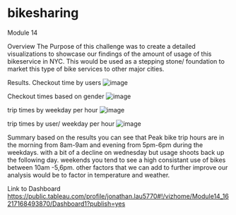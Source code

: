 # bikesharing
Module 14

Overview
The Purpose of this challenge was to create a detailed visualizations to showcase our findings of the amount of usage of this bikeservice in NYC. This would be used as a stepping stone/ foundation to market this type of bike services to other major cities. 

Results. 
Checkout time by users
![image](https://user-images.githubusercontent.com/75399978/119240391-2ee2e700-bb1d-11eb-89ec-293409c1a48a.png)

Checkout times based on gender
![image](https://user-images.githubusercontent.com/75399978/119240303-afedae80-bb1c-11eb-8ee8-7facb704ed84.png)

trip times by weekday per hour
![image](https://user-images.githubusercontent.com/75399978/119240355-fe9b4880-bb1c-11eb-9c45-370819438598.png)

trip times by user/ weekday per hour
![image](https://user-images.githubusercontent.com/75399978/119240373-15419f80-bb1d-11eb-9b2c-b26b6d4fa837.png)

Summary 
based on the results you can see that Peak bike trip hours are in the morning from 8am-9am and evening from 5pm-6pm during the weekdays. with a bit of a decline on wednesday but usage shoots back up the following day. weekends you tend to see a high consistant use of bikes between 10am -5,6pm. 
other factors that we can add to further improve our analysis would be to factor in temperature and weather.


Link to Dashboard 
https://public.tableau.com/profile/jonathan.lau5770#!/vizhome/Module14_16217168493870/Dashboard1?publish=yes
